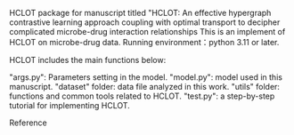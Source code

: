 HCLOT package for manuscript titled "HCLOT: An effective hypergraph contrastive learning approach coupling with optimal transport to decipher
complicated microbe-drug interaction relationships
This is an implement of HCLOT on microbe-drug data. 
Running environment：python 3.11 or later.

HCLOT includes the main functions below:

"args.py": Parameters setting in the model.
"model.py": model used in this manuscript.
"dataset" folder: data file analyzed in this work.
"utils" folder: functions and common tools related to HCLOT.
"test.py": a step-by-step tutorial for implementing HCLOT.

Reference
